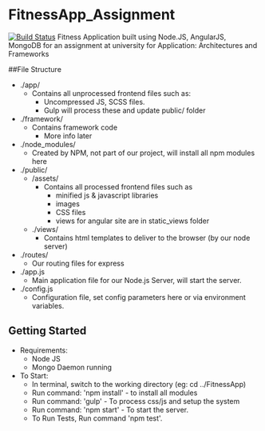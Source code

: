 # FitnessApp_Assignment
[![Build Status](https://travis-ci.com/aashwin/FitnessApp_Assignment.svg?token=QpWRxcsRng9ACRYUVjUW&branch=master)](https://travis-ci.com/aashwin/FitnessApp_Assignment)
Fitness Application built using Node.JS, AngularJS, MongoDB for an assignment at university for Application: Architectures and Frameworks

##File Structure
- ./app/
    - Contains all unprocessed frontend files such as:
        - Uncompressed JS, SCSS files.
        - Gulp will process these and update public/ folder
- ./framework/
    - Contains framework code
        - More info later
- ./node_modules/
    - Created by NPM, not part of our project, will install all npm modules here
- ./public/
    - /assets/
        - Contains all processed frontend files such as
            - minified js & javascript libraries
            - images
            - CSS files
            - views for angular site are in static_views folder
    - ./views/
        - Contains html templates to deliver to the browser (by our node server)
- ./routes/
    - Our routing files for express
- ./app.js
    - Main application file for our Node.js Server, will start the server.
- ./config.js
    - Configuration file, set config parameters here or via environment variables.

## Getting Started
- Requirements:
    - Node JS
    - Mongo Daemon running
- To Start:
    - In terminal, switch to the working directory (eg: cd ../FitnessApp)
    - Run command: 'npm install' - to install all modules
    - Run command: 'gulp' - To process css/js and setup the system
    - Run command: 'npm start' - To start the server.
    - To Run Tests, Run command 'npm test'.